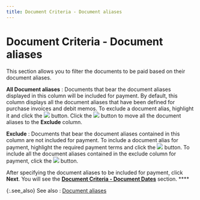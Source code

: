 ```yaml
---
title: Document Criteria - Document aliases
---
```


# Document Criteria - Document aliases


This section allows you to filter the documents to be paid based on  their document aliases.


**All Document aliases**
: Documents that bear the document aliases displayed  in this column will be included for payment. By default, this column displays  all the document aliases that have been defined for purchase invoices  and debit memos. To exclude a document alias, highlight it and click the  ![]({{site.acc_baseurl}}/img/act_exclude.gif) button. Click the ![]({{site.acc_baseurl}}/img/act_exclude_all.gif) button to move all the  document aliases to the **Exclude**  column.


**Exclude**
: Documents that bear the document aliases contained  in this column are not included for payment. To include a document alias  for payment, highlight the required payment terms and click the ![]({{site.acc_baseurl}}/img/act_include.gif) button. To include all the document aliases contained in  the exclude column for payment, click the ![]({{site.acc_baseurl}}/img/act_include_all.gif) button.


After specifying the document aliases to be included for payment, click  **Next**. You will see the [**Document Criteria - Document Dates**]({{site.acc_baseurl}}/vendor-payments-and-refunds/multiple-payments/wizard/document_criteria_due_date_range.html)  section. ****


{:.see_also}
See also
: [Document  aliases]({{site.bp_chm}}/doc-aliases/document_aliases_businesss_process_in_everest_content.html)

